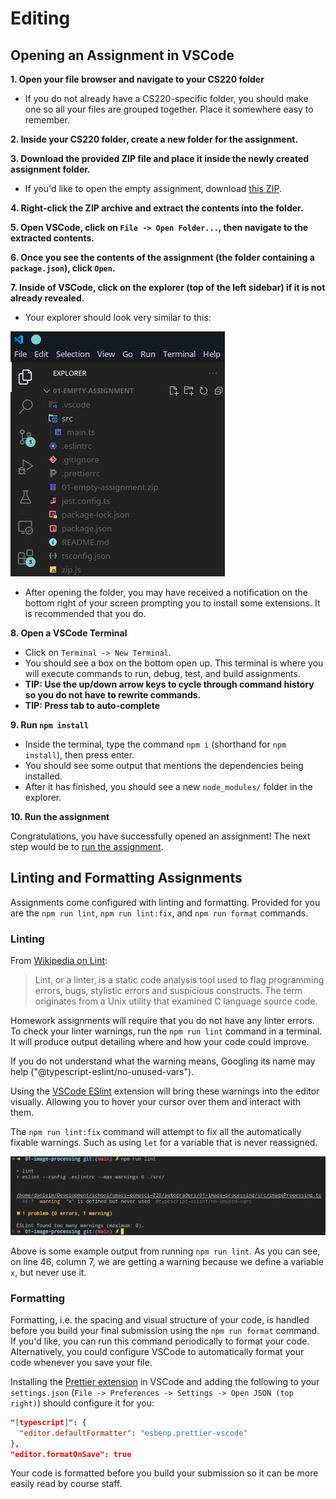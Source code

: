 # Editing

## Opening an Assignment in VSCode

**1. Open your file browser and navigate to your CS220 folder**

- If you do not already have a CS220-specific folder, you should make one so all your files are grouped together. Place it somewhere easy to remember.

**2. Inside your CS220 folder, create a new folder for the assignment.**

**3. Download the provided ZIP file and place it inside the newly created assignment folder.**

- If you'd like to open the empty assignment, download [this ZIP](../../practice-assignments/01-empty-assignment/01-empty-assignment.zip).

**4. Right-click the ZIP archive and extract the contents into the folder.**

**5. Open VSCode, click on `File -> Open Folder...`, then navigate to the extracted contents.**

**6. Once you see the contents of the assignment (the folder containing a `package.json`), click `Open`.**

**7. Inside of VSCode, click on the explorer (top of the left sidebar) if it is not already revealed.**

- Your explorer should look very similar to this:

![Explorer](../../media/vscode-explorer.png)

- After opening the folder, you may have received a notification on the bottom right of your screen prompting you to install some extensions. It is recommended that you do.

**8. Open a VSCode Terminal**

- Click on `Terminal -> New Terminal`.
- You should see a box on the bottom open up. This terminal is where you will execute commands to run, debug, test, and build assignments.
- **TIP: Use the up/down arrow keys to cycle through command history so you do not have to rewrite commands.**
- **TIP: Press tab to auto-complete**

**9. Run `npm install`**

- Inside the terminal, type the command `npm i` (shorthand for `npm install`), then press enter.
- You should see some output that mentions the dependencies being installed.
- After it has finished, you should see a new `node_modules/` folder in the explorer.

**10. Run the assignment**

Congratulations, you have successfully opened an assignment! The next step would be to [run the assignment](./RUNNING_AND_DEBUGGING.md#running-an-assignment-in-vscode).

## Linting and Formatting Assignments

Assignments come configured with linting and formatting. Provided for you are the `npm run lint`, `npm run lint:fix`, and `npm run format` commands.

### Linting

From [Wikipedia on Lint](<https://en.wikipedia.org/wiki/Lint_(software)>):

> Lint, or a linter, is a static code analysis tool used to flag programming errors, bugs, stylistic errors and suspicious constructs. The term originates from a Unix utility that examined C language source code.

Homework assignments will require that you do not have any linter errors. To check your linter warnings, run the `npm run lint` command in a terminal. It will produce output detailing where and how your code could improve.

If you do not understand what the warning means, Googling its name may help ("@typescript-eslint/no-unused-vars").

Using the [VSCode ESlint](https://marketplace.visualstudio.com/items?itemName=dbaeumer.vscode-eslint) extension will bring these warnings into the editor visually. Allowing you to hover your cursor over them and interact with them.

The `npm run lint:fix` command will attempt to fix all the automatically fixable warnings. Such as using `let` for a variable that is never reassigned.

<p align="center">
  <img src="../../media/eslint-output.png" />
</p>

Above is some example output from running `npm run lint`. As you can see, on line 46, column 7, we are getting a warning because we define a variable `x`, but never use it.

### Formatting

Formatting, i.e. the spacing and visual structure of your code, is handled before you build your final submission using the `npm run format` command. If you'd like, you can run this command periodically to format your code. Alternatively, you could configure VSCode to automatically format your code whenever you save your file.

Installing the [Prettier extension](https://marketplace.visualstudio.com/items?itemName=esbenp.prettier-vscode) in VSCode and adding the following to your `settings.json` (`File -> Preferences -> Settings -> Open JSON (top right)`) should configure it for you:

```json
"[typescript]": {
  "editor.defaultFormatter": "esbenp.prettier-vscode"
},
"editor.formatOnSave": true
```

Your code is formatted before you build your submission so it can be more easily read by course staff.

